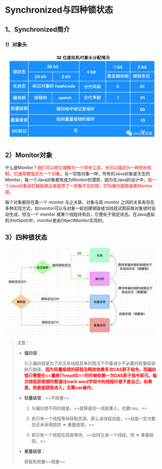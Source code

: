 # Synchronized与四种锁状态



## 1、Synchronized简介

### 1）对象头

![img](../PicSource/640-20200108111040166.jpeg)



## 2）Monitor对象

什么是Monitor？<font color='red'>我们可以把它理解为一个同步工具，也可以描述为一种同步机制，它通常被描述为一个对象</font>。与一切皆对象一样，所有的Java对象是天生的Monitor，每一个Java对象都有成为Monitor的潜质，因为在Java的设计中，<font color='red'>每一个Java对象自打娘胎里出来就带了一把看不见的锁，它叫做内部锁或者Monitor锁。</font>

每个对象都存在着一个 monitor 与之关联，对象与其 monitor 之间的关系有存在多种实现方式，如monitor可以与对象一起创建销毁或当线程试图获取对象锁时自动生成，但当一个 monitor 被某个线程持有后，它便处于锁定状态。在Java虚拟机(HotSpot)中，monitor是由ObjectMonitor实现的。



## 3）四种锁状态



![image-20200108131729480](../PicSource/image-20200108131729480.png)

> 注意：
>
> - **偏向锁**：
>
>   引入偏向锁是为了在无多线程竞争的情况下尽量减少不必要的轻量级锁执行路径，**<font color='red'>因为轻量级锁的获取及释放依赖多次CAS原子指令，而偏向锁只需要在==置换ThreadID==的时候依赖一次CAS原子指令即可。每次线程获取锁时都通过mark word字段中的线程ID是不是自己，如果是，则直接获取进入，无需cas操作。</font>**
>
> - **轻量级锁**：==不阻塞==
>
>   1. 与偏向锁不同的就是，==就算是同一线程重入，也要cas。==
>
>   2. 若只有一个线程等待获取资源，那么该线程自旋，==自旋一定次数后还未获得锁则 &rArr; 重量级锁。==
>
>   3. 若已有一个线程在自旋等待，==此时又来一个线程，则 &rArr; 重量级锁。==
>
> - **重量级锁：**
>
>   获取失败要==阻塞==